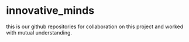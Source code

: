 # innovative_minds
this is our github repositories for collaboration on this project and worked with mutual understanding.
